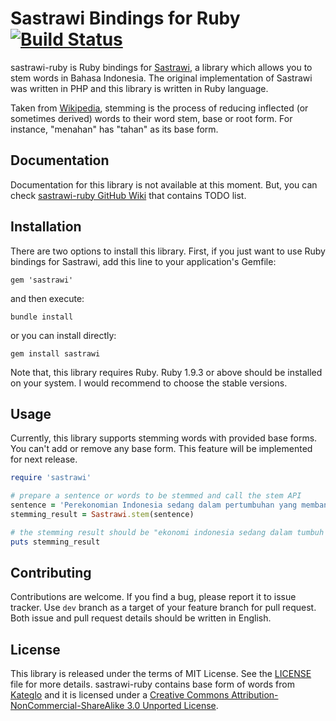 # Sastrawi Bindings for Ruby [![Build Status](https://travis-ci.org/meisyal/sastrawi-ruby.svg?branch=master)](https://travis-ci.org/meisyal/sastrawi-ruby)

sastrawi-ruby is Ruby bindings for [Sastrawi][sastrawi], a library which allows you
to stem words in Bahasa Indonesia. The original implementation of Sastrawi was
written in PHP and this library is written in Ruby language.

Taken from [Wikipedia][stemmingwiki], stemming is the process of reducing
inflected (or sometimes derived) words to their word stem, base or root form.
For instance, "menahan" has "tahan" as its base form.

## Documentation

Documentation for this library is not available at this moment. But, you can
check [sastrawi-ruby GitHub Wiki][documentation] that contains TODO list.

## Installation

There are two options to install this library. First, if you just want to use
Ruby bindings for Sastrawi, add this line to your application's Gemfile:

    gem 'sastrawi'

and then execute:

    bundle install

or you can install directly:

    gem install sastrawi

Note that, this library requires Ruby. Ruby 1.9.3 or above should be installed
on your system. I would recommend to choose the stable versions.

## Usage

Currently, this library supports stemming words with provided base forms. You
can't add or remove any base form. This feature will be implemented for next
release.

```ruby
require 'sastrawi'

# prepare a sentence or words to be stemmed and call the stem API
sentence = 'Perekonomian Indonesia sedang dalam pertumbuhan yang membanggakan.'
stemming_result = Sastrawi.stem(sentence)

# the stemming result should be "ekonomi indonesia sedang dalam tumbuh yang bangga"
puts stemming_result
```

## Contributing

Contributions are welcome. If you find a bug, please report it to issue
tracker. Use `dev` branch as a target of your feature branch for pull request.
Both issue and pull request details should be written in English.

## License

This library is released under the terms of MIT License. See the
[LICENSE][license] file for more details. sastrawi-ruby contains base form of
words from [Kateglo][kateglo] and it is licensed under a [Creative Commons
Attribution-NonCommercial-ShareAlike 3.0 Unported License][kateglolicense].

[sastrawi]: https://github.com/sastrawi/sastrawi
[stemmingwiki]: https://en.wikipedia.org/wiki/Stemming
[documentation]: https://github.com/meisyal/sastrawi-ruby/wiki
[license]: https://github.com/meisyal/sastrawi-ruby/blob/master/LICENSE.txt
[kateglo]: http://kateglo.com
[kateglolicense]: https://creativecommons.org/licenses/by-nc-sa/3.0/
